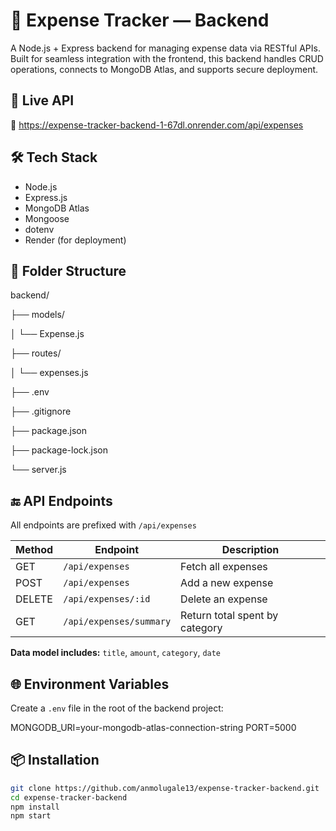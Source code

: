 # 💸 Expense Tracker — Backend

A Node.js + Express backend for managing expense data via RESTful APIs. Built for seamless integration with the frontend, this backend handles CRUD operations, connects to MongoDB Atlas, and supports secure deployment.

## 🚀 Live API

🔗 https://expense-tracker-backend-1-67dl.onrender.com/api/expenses

## 🛠️ Tech Stack

- Node.js
- Express.js
- MongoDB Atlas
- Mongoose
- dotenv
- Render (for deployment)

## 📁 Folder Structure

backend/ 

├── models/ 

│ └── Expense.js

├── routes/

│ └── expenses.js

├── .env

├── .gitignore 

├── package.json

├── package-lock.json 

└── server.js


## 🔚 API Endpoints

All endpoints are prefixed with `/api/expenses`

| Method | Endpoint               | Description                     |
|--------|------------------------|---------------------------------|
| GET    | `/api/expenses`        | Fetch all expenses              |
| POST   | `/api/expenses`        | Add a new expense               |
| DELETE | `/api/expenses/:id`    | Delete an expense               |
| GET    | `/api/expenses/summary`| Return total spent by category  |

**Data model includes:** `title`, `amount`, `category`, `date`


## 🌐 Environment Variables

Create a `.env` file in the root of the backend project:

MONGODB_URI=your-mongodb-atlas-connection-string PORT=5000


## 📦 Installation

```bash
git clone https://github.com/anmolugale13/expense-tracker-backend.git
cd expense-tracker-backend
npm install
npm start

